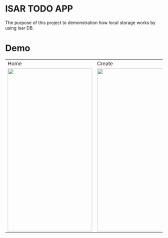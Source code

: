 # ISAR TODO APP

The purpose of this project to demonstration how local storage works by using Isar DB.


# Demo

<table>
  <tr>
    <td>Home</td>
    <td>Create</td>
    <td>Todo List</td>
  </tr>
  <tr>
    <td><img src="https://github.com/imziaurrehman/ISARTodoApp/assets/67980329/99685548-ab52-46e2-b5e4-b3086a9d73da" width=270 height=520></td>
    <td><img src="https://github.com/imziaurrehman/ISARTodoApp/assets/67980329/0ff455e9-23e2-47bf-ba17-655ca46d690d" width=270 height=520></td>
   <td><img src="https://github.com/imziaurrehman/ISARTodoApp/assets/67980329/8b53001e-0451-43a4-bf9f-b17e2cc391c7" width=270 height=520></td>  
  </tr>
</table>
